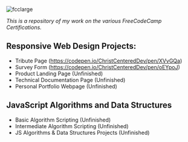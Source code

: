 ![fcclarge](https://user-images.githubusercontent.com/24855472/35596023-96085cb6-05e6-11e8-96cc-7f691eeb8f7b.png)

*This is a repository of my work on the various FreeCodeCamp Certifications.*

## Responsive Web Design Projects:
- Tribute Page (https://codepen.io/ChristCenteredDev/pen/XVvGQa)
- Survey Form (https://codepen.io/ChristCenteredDev/pen/oEYpoJ)
- Product Landing Page (Unfinished)
- Technical Documentation Page (Unfinished)
- Personal Portfolio Webpage (Unfinished)
 
## JavaScript Algorithms and Data Structures
- Basic Algorithm Scripting (Unfinished)
- Intermediate Algorithm Scripting (Unfinished)
- JS Algorithms & Data Structures Projects (Unfinished)